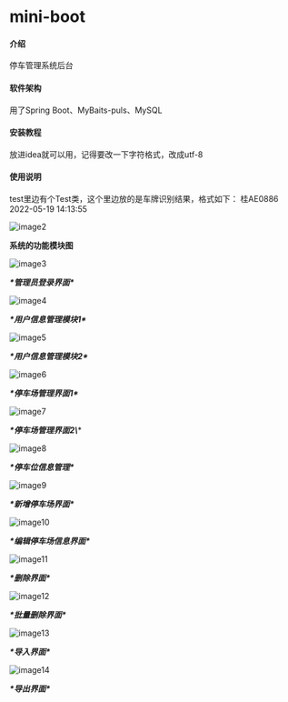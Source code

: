 # mini-boot

#### 介绍
停车管理系统后台

#### 软件架构
用了Spring Boot、MyBaits-puls、MySQL


#### 安装教程
放进idea就可以用，记得要改一下字符格式，改成utf-8

#### 使用说明
test里边有个Test类，这个里边放的是车牌识别结果，格式如下：
桂AE0886 2022-05-19 14:13:55

<img src=".\markdown-image\image2.png" alt="image2" />

**系统的功能模块图**

![image3](.\markdown-image\image3.png)

***\*管理员登录界面\****

![image4](.\markdown-image\image4.png)

***\*用户信息管理模块1\****



![image5](.\markdown-image\image5.png)

***\*用户信息管理模块2\****

![image6](.\markdown-image\image6.png)

***\*停车场管理界面1\****





![image7](.\markdown-image\image7.png)

***\*停车场管理界面2\\****



![image8](.\markdown-image\image8.png)

***\*停车位信息管理\****



![image9](.\markdown-image\image9.png)

***\*新增停车场界面\****



![image10](.\markdown-image\image10.png)

***\*编辑停车场信息界面\****



![image11](.\markdown-image\image11.png)

***\*删除界面\****



![image12](.\markdown-image\image12.png)

***\*批量删除界面\****



![image13](.\markdown-image\image13.png)

***\*导入界面\****



![image14](.\markdown-image\image14.png)

***\*导出界面\****





















